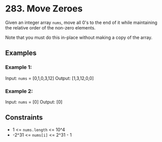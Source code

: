 # 283. Move Zeroes
Given an integer array `nums`, move all 0's to the end of it while maintaining the relative order of
the non-zero elements.

Note that you must do this in-place without making a copy of the array.

## Examples

### Example 1:
Input: `nums` = [0,1,0,3,12]
Output: [1,3,12,0,0]

### Example 2:
Input: `nums` = [0]
Output: [0]

## Constraints
- 1 <= `nums.length` <= 10^4
- -2^31 <= `nums[i]` <= 2^31 - 1
